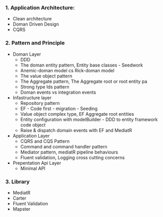 ### 1. Application Architecture: 
- Clean architecture
- Doman Driven Design
- CQRS
### 2. Pattern and Principle
- Doman Layer
	+ DDD
	+ The doman entity pattern, Entity base classes - Seedwork
	+ Anemic-doman model cs Rick-doman model
	+ The value object pattern
	+ The Aggregate pattern, The Aggregate root or root entity pa
	+ Strong type Ids pattern
	+ Doman events vs integration events
- Infastructure layer
	+ Repository pattern
	+ EF - Code first - migration - Seeding
	+ Value object complex type, EF Aggregate root entities
	+ Entity configuration with modelBuilder - DDD to entity framework code object
	+ Raise & dispatch domain events with EF and MediatR
- Application Layer
	+ CQRS and CQS Pattern
	+ Command and command handler pattern
	+ Mediator pattern, mediatR pipeline behaviours
	+ Fluent validation, Logging cross cutting concerns
- Prepentation Api Layer
	+ Minimal API
	
### 3. Library
- MediatR
- Carter
- Fluent Validation
- Mapster